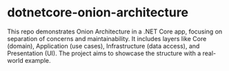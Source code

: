 # dotnetcore-onion-architecture
This repo demonstrates Onion Architecture in a .NET Core app, focusing on separation of concerns and maintainability. It includes layers like Core (domain), Application (use cases), Infrastructure (data access), and Presentation (UI). The project aims to showcase the structure with a real-world example.
